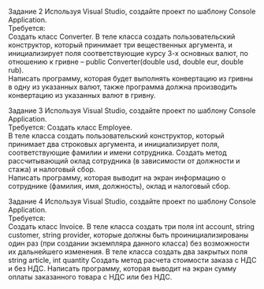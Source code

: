 Задание 2 
Используя Visual Studio, создайте проект по шаблону Console Application.  
Требуется:  
Создать класс Converter. 
В теле класса создать пользовательский конструктор, который принимает три вещественных аргумента, и 
инициализирует  поля  соответствующие  курсу  3-х  основных  валют,  по  отношению  к  гривне  –  public 
Converter(double usd, double eur, double rub).  
Написать программу, которая будет выполнять конвертацию из гривны в одну из указанных валют, также 
программа должна производить конвертацию из указанных валют в гривну. 
 
Задание 3 
Используя Visual Studio, создайте проект по шаблону Console Application.  
Требуется: 
Создать класс Employee.  
В теле класса создать пользовательский  конструктор, который принимает  два строковых аргумента, и 
инициализирует поля, соответствующие фамилии и имени сотрудника. 
Создать метод рассчитывающий оклад сотрудника (в зависимости от должности и стажа) и налоговый 
сбор.   
Написать программу, которая выводит на экран информацию о сотруднике (фамилия, имя, должность), 
оклад и налоговый сбор. 

Задание 4 
Используя Visual Studio, создайте проект по шаблону Console Application.  
Требуется:  
Создать класс Invoice. 
В теле класса создать три поля int account, string customer, string provider, которые должны быть 
проинициализированы  один  раз  (при  создании  экземпляра  данного  класса)  без  возможности  их 
дальнейшего изменения. 
В теле класса создать два закрытых поля string article, int quantity 
Создать метод расчета стоимости заказа с НДС и без НДС. 
Написать программу, которая выводит на экран сумму оплаты заказанного товара с НДС или без НДС. 
